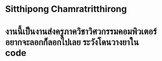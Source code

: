 # Sitthipong Chamratritthirong
# งานนี้เป็นงานส่งครูภาควิชาวิศวกรรมคอมพิวเตอร์ อยากจะลอกก็ลอกไปเลย ระวังโดนวางยาใน code
